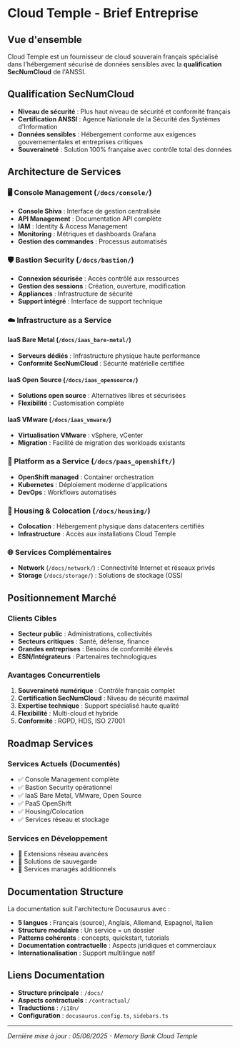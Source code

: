 # Cloud Temple - Brief Entreprise

## Vue d'ensemble

Cloud Temple est un fournisseur de cloud souverain français spécialisé dans l'hébergement sécurisé de données sensibles avec la **qualification SecNumCloud** de l'ANSSI.

## Qualification SecNumCloud

- **Niveau de sécurité** : Plus haut niveau de sécurité et conformité français
- **Certification ANSSI** : Agence Nationale de la Sécurité des Systèmes d'Information
- **Données sensibles** : Hébergement conforme aux exigences gouvernementales et entreprises critiques
- **Souveraineté** : Solution 100% française avec contrôle total des données

## Architecture de Services

### 🖥️ Console Management (`/docs/console/`)
- **Console Shiva** : Interface de gestion centralisée
- **API Management** : Documentation API complète
- **IAM** : Identity & Access Management
- **Monitoring** : Métriques et dashboards Grafana
- **Gestion des commandes** : Processus automatisés

### 🛡️ Bastion Security (`/docs/bastion/`)
- **Connexion sécurisée** : Accès contrôlé aux ressources
- **Gestion des sessions** : Création, ouverture, modification
- **Appliances** : Infrastructure de sécurité
- **Support intégré** : Interface de support technique

### ☁️ Infrastructure as a Service

#### **IaaS Bare Metal** (`/docs/iaas_bare-metal/`)
- **Serveurs dédiés** : Infrastructure physique haute performance
- **Conformité SecNumCloud** : Sécurité matérielle certifiée

#### **IaaS Open Source** (`/docs/iaas_opensource/`)
- **Solutions open source** : Alternatives libres et sécurisées
- **Flexibilité** : Customisation complète

#### **IaaS VMware** (`/docs/iaas_vmware/`)
- **Virtualisation VMware** : vSphere, vCenter
- **Migration** : Facilité de migration des workloads existants

### 🚀 Platform as a Service (`/docs/paas_openshift/`)
- **OpenShift managed** : Container orchestration
- **Kubernetes** : Déploiement moderne d'applications
- **DevOps** : Workflows automatisés

### 🏢 Housing & Colocation (`/docs/housing/`)
- **Colocation** : Hébergement physique dans datacenters certifiés
- **Infrastructure** : Accès aux installations Cloud Temple

### 🌐 Services Complémentaires
- **Network** (`/docs/network/`) : Connectivité Internet et réseaux privés
- **Storage** (`/docs/storage/`) : Solutions de stockage (OSS)

## Positionnement Marché

### Clients Cibles
- **Secteur public** : Administrations, collectivités
- **Secteurs critiques** : Santé, défense, finance
- **Grandes entreprises** : Besoins de conformité élevés
- **ESN/Intégrateurs** : Partenaires technologiques

### Avantages Concurrentiels
1. **Souveraineté numérique** : Contrôle français complet
2. **Certification SecNumCloud** : Niveau de sécurité maximal
3. **Expertise technique** : Support spécialisé haute qualité
4. **Flexibilité** : Multi-cloud et hybride
5. **Conformité** : RGPD, HDS, ISO 27001

## Roadmap Services

### Services Actuels (Documentés)
- ✅ Console Management complète
- ✅ Bastion Security opérationnel
- ✅ IaaS Bare Metal, VMware, Open Source
- ✅ PaaS OpenShift
- ✅ Housing/Colocation
- ✅ Services réseau et stockage

### Services en Développement
- 🔄 Extensions réseau avancées
- 🔄 Solutions de sauvegarde
- 🔄 Services managés additionnels

## Documentation Structure

La documentation suit l'architecture Docusaurus avec :
- **5 langues** : Français (source), Anglais, Allemand, Espagnol, Italien
- **Structure modulaire** : Un service = un dossier
- **Patterns cohérents** : concepts, quickstart, tutorials
- **Documentation contractuelle** : Aspects juridiques et commerciaux
- **Internationalisation** : Support multilingue natif

## Liens Documentation

- **Structure principale** : `/docs/`
- **Aspects contractuels** : `/contractual/`
- **Traductions** : `/i18n/`
- **Configuration** : `docusaurus.config.ts`, `sidebars.ts`

---

*Dernière mise à jour : 05/06/2025 - Memory Bank Cloud Temple*
